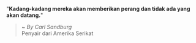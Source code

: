 "**Kadang-kadang mereka akan memberikan perang dan tidak ada yang akan datang.**"

> ~ _By Carl Sandburg_  
Penyair dari Amerika Serikat
